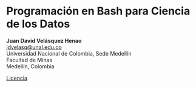 # Programación en Bash para Ciencia de los Datos

**Juan David Velásquez Henao**    
jdvelasq@unal.edu.co  
Universidad Nacional de Colombia, Sede Medellín  
Facultad de Minas  
Medellín, Colombia  

[Licencia](https://github.com/jdvelasq/Bash-for-data-science/blob/master/LICENCIA.txt)
